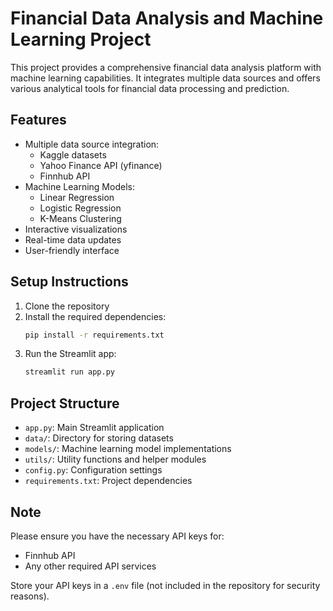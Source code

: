 # Financial Data Analysis and Machine Learning Project

This project provides a comprehensive financial data analysis platform with machine learning capabilities. It integrates multiple data sources and offers various analytical tools for financial data processing and prediction.

## Features

- Multiple data source integration:
  - Kaggle datasets
  - Yahoo Finance API (yfinance)
  - Finnhub API
- Machine Learning Models:
  - Linear Regression
  - Logistic Regression
  - K-Means Clustering
- Interactive visualizations
- Real-time data updates
- User-friendly interface

## Setup Instructions

1. Clone the repository
2. Install the required dependencies:
   ```bash
   pip install -r requirements.txt
   ```
3. Run the Streamlit app:
   ```bash
   streamlit run app.py
   ```

## Project Structure

- `app.py`: Main Streamlit application
- `data/`: Directory for storing datasets
- `models/`: Machine learning model implementations
- `utils/`: Utility functions and helper modules
- `config.py`: Configuration settings
- `requirements.txt`: Project dependencies

## Note

Please ensure you have the necessary API keys for:
- Finnhub API
- Any other required API services

Store your API keys in a `.env` file (not included in the repository for security reasons). 